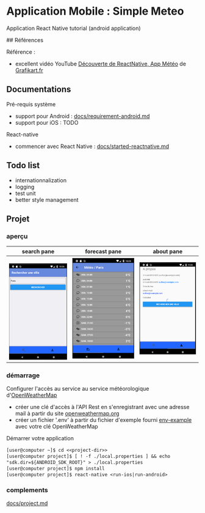 Application Mobile : Simple Meteo
========================================

Application React Native tutorial (android application)

## Références

Référence :
* excellent vidéo YouTube [Découverte de ReactNative, App Météo](https://www.youtube.com/watch?v=Y7rbJRjaYCY) de [Grafikart.fr](https://www.grafikart.fr/)

## Documentations

Pré-requis système
* support pour Android : [docs/requirement-android.md](docs/requirement-android.md)
* support pour iOS : TODO


React-native
* commencer avec React Native : [docs/started-reactnative.md](docs/started-reactnative.md)


## Todo list

* internationnalization
* logging
* test unit
* better style management

## Projet

### aperçu

| search pane                              | forecast pane                                | about pane                              |
|:----------------------------------------:|:--------------------------------------------:|:---------------------------------------:|
| ![Search](screenshots/pane-search.png)   | ![Forecast](screenshots/pane-forecast.png)   | ![About](screenshots/pane-about.png)    |

### démarrage

Configurer l'accès au service au service météorologique d'[OpenWeatherMap](https://openweathermap.org)
* créer une clé d'accès à l'API Rest en s'enregistrant avec une adresse mail à partir du site [openweathermap.org](https://openweathermap.org/api)
* créer un fichier '.env' à partir du fichier d'exemple fourni [env-example](env-example) avec votre clé OpenWeatherMap

Démarrer votre application
~~~shell
[user@computer ~]$ cd <<project-dir>>
[user@computer project]$ [ ! -f ./local.properties ] && echo "sdk.dir=${ANDROID_SDK_ROOT}" > ./local.properties
[user@computer project]$ npm install
[user@computer project]$ react-native <run-ios|run-android>
~~~

### complements

[docs/project.md](docs/project.md)

